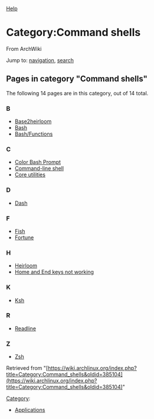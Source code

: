 [Help](//www.mediawiki.org/wiki/Special:MyLanguage/Help:Categories)

# Category:Command shells

From ArchWiki

Jump to: [navigation](#column-one), [search](#searchInput)

## Pages in category "Command shells"

The following 14 pages are in this category, out of 14 total.

### B

*   [Base2heirloom](/index.php/Base2heirloom "Base2heirloom")
*   [Bash](/index.php/Bash "Bash")
*   [Bash/Functions](/index.php/Bash/Functions "Bash/Functions")

### C

*   [Color Bash Prompt](/index.php/Color_Bash_Prompt "Color Bash Prompt")
*   [Command-line shell](/index.php/Command-line_shell "Command-line shell")
*   [Core utilities](/index.php/Core_utilities "Core utilities")

### D

*   [Dash](/index.php/Dash "Dash")

### F

*   [Fish](/index.php/Fish "Fish")
*   [Fortune](/index.php/Fortune "Fortune")

### H

*   [Heirloom](/index.php/Heirloom "Heirloom")
*   [Home and End keys not working](/index.php/Home_and_End_keys_not_working "Home and End keys not working")

### K

*   [Ksh](/index.php/Ksh "Ksh")

### R

*   [Readline](/index.php/Readline "Readline")

### Z

*   [Zsh](/index.php/Zsh "Zsh")

Retrieved from "[https://wiki.archlinux.org/index.php?title=Category:Command_shells&oldid=385104](https://wiki.archlinux.org/index.php?title=Category:Command_shells&oldid=385104)"

[Category](/index.php/Special:Categories "Special:Categories"):

*   [Applications](/index.php/Category:Applications "Category:Applications")